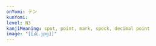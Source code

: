 ```yaml
---
onYomi: テン
kunYomi:
level: N3
kanjiMeaning: spot, point, mark, speck, decimal point
image: "[[点.jpg]]"
---
```

